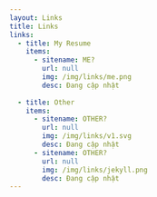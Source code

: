 ```yaml
---
layout: Links
title: Links
links:
  - title: My Resume
    items:
      - sitename: ME?
        url: null
        img: /img/links/me.png
        desc: Đang cập nhật
        
  - title: Other
    items:
      - sitename: OTHER?
        url: null
        img: /img/links/v1.svg
        desc: Đang cập nhật
      - sitename: OTHER?
        url: null
        img: /img/links/jekyll.png
        desc: Đang cập nhật
---
```

